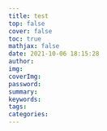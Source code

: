 ```yaml
---
title: test
top: false
cover: false
toc: true
mathjax: false
date: 2021-10-06 18:15:28
author:
img:
coverImg:
password:
summary:
keywords:
tags:
categories:
---
```

